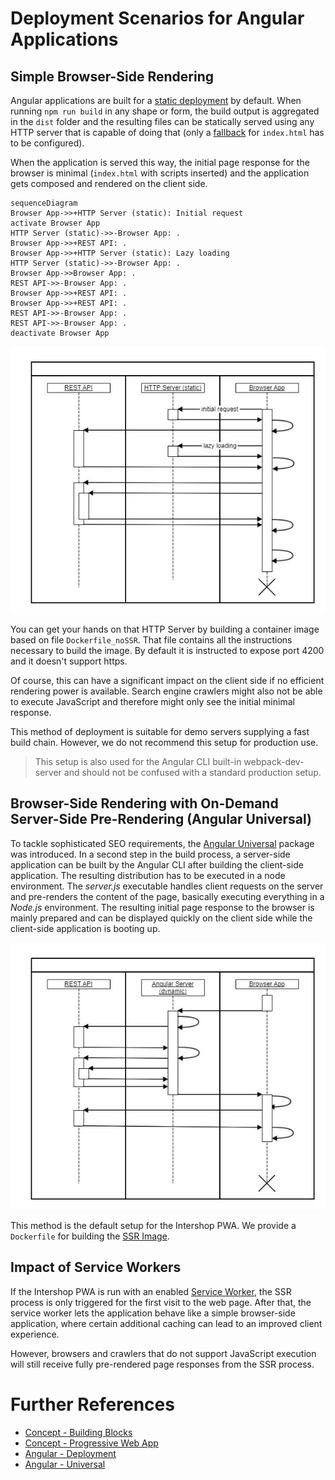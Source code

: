 <!--
kb_concepts
kb_pwa
kb_everyone
kb_sync_latest_only
-->

# Deployment Scenarios for Angular Applications

## Simple Browser-Side Rendering

Angular applications are built for a [static deployment][angular-deployment] by default.
When running `npm run build` in any shape or form, the build output is aggregated in the `dist` folder and the resulting files can be statically served using any HTTP server that is capable of doing that (only a [fallback](https://angular.io/guide/deployment#routed-apps-must-fallback-to-indexhtml) for `index.html` has to be configured).

When the application is served this way, the initial page response for the browser is minimal (`index.html` with scripts inserted) and the application gets composed and rendered on the client side.

```mermaid
sequenceDiagram
Browser App->>+HTTP Server (static): Initial request
activate Browser App
HTTP Server (static)->>-Browser App: .
Browser App->>+REST API: .
Browser App->>+HTTP Server (static): Lazy loading
HTTP Server (static)->>-Browser App: .
Browser App->>Browser App: .
REST API->>-Browser App: .
Browser App->>+REST API: .
Browser App->>+REST API: .
REST API->>-Browser App: .
REST API->>-Browser App: .
deactivate Browser App
```

![Angular-BrowserSideApp-Sequence](deployment-angular-browsersideapp-sequence.jpg 'Angular-BrowserSideApp-Sequence')

You can get your hands on that HTTP Server by building a container image based on file `Dockerfile_noSSR`.
That file contains all the instructions necessary to build the image.
By default it is instructed to expose port 4200 and it doesn't support https.

Of course, this can have a significant impact on the client side if no efficient rendering power is available.
Search engine crawlers might also not be able to execute JavaScript and therefore might only see the initial minimal response.

This method of deployment is suitable for demo servers supplying a fast build chain.
However, we do not recommend this setup for production use.

> This setup is also used for the Angular CLI built-in webpack-dev-server and should not be confused with a standard production setup.

## Browser-Side Rendering with On-Demand Server-Side Pre-Rendering (Angular Universal)

To tackle sophisticated SEO requirements, the [Angular Universal][angular-universal] package was introduced.
In a second step in the build process, a server-side application can be built by the Angular CLI after building the client-side application.
The resulting distribution has to be executed in a node environment.
The _server.js_ executable handles client requests on the server and pre-renders the content of the page, basically executing everything in a _Node.js_ environment.
The resulting initial page response to the browser is mainly prepared and can be displayed quickly on the client side while the client-side application is booting up.

![Angular-ServerSideRendering-Sequence](deployment-angular-serversiderendering-sequence.jpg 'Angular-ServerSideRendering-Sequence')

This method is the default setup for the Intershop PWA.
We provide a `Dockerfile` for building the [SSR Image][concept-building-blocks].

## Impact of Service Workers

If the Intershop PWA is run with an enabled [Service Worker][concept-progressive-web-app], the SSR process is only triggered for the first visit to the web page.
After that, the service worker lets the application behave like a simple browser-side application, where certain additional caching can lead to an improved client experience.

However, browsers and crawlers that do not support JavaScript execution will still receive fully pre-rendered page responses from the SSR process.

# Further References

- [Concept - Building Blocks][concept-building-blocks]
- [Concept - Progressive Web App][concept-progressive-web-app]
- [Angular - Deployment][angular-deployment]
- [Angular - Universal][angular-universal]

[angular-deployment]: https://angular.io/guide/deployment
[angular-universal]: https://angular.io/guide/universal
[concept-building-blocks]: ./pwa-building-blocks.md
[concept-progressive-web-app]: ./progressive-web-app.md#service-worker
